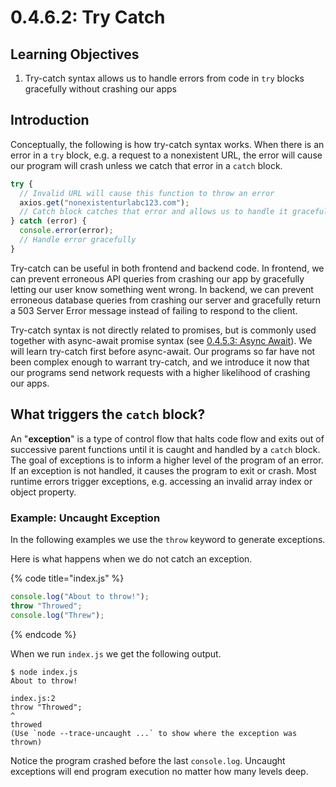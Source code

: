 # 0.4.6.2: Try Catch

## Learning Objectives

1. Try-catch syntax allows us to handle errors from code in `try` blocks gracefully without crashing our apps

## Introduction

Conceptually, the following is how try-catch syntax works. When there is an error in a `try` block, e.g. a request to a nonexistent URL, the error will cause our program will crash unless we catch that error in a `catch` block.

```javascript
try {
  // Invalid URL will cause this function to throw an error
  axios.get("nonexistenturlabc123.com");
  // Catch block catches that error and allows us to handle it gracefully
} catch (error) {
  console.error(error);
  // Handle error gracefully
}
```

Try-catch can be useful in both frontend and backend code. In frontend, we can prevent erroneous API queries from crashing our app by gracefully letting our user know something went wrong. In backend, we can prevent erroneous database queries from crashing our server and gracefully return a 503 Server Error message instead of failing to respond to the client.

Try-catch syntax is not directly related to promises, but is commonly used together with async-await promise syntax (see [0.4.5.3: Async Await](0.4.6.3-async-await.md)). We will learn try-catch first before async-await. Our programs so far have not been complex enough to warrant try-catch, and we introduce it now that our programs send network requests with a higher likelihood of crashing our apps.

## What triggers the `catch` block?

An "**exception**" is a type of control flow that halts code flow and exits out of successive parent functions until it is caught and handled by a `catch` block. The goal of exceptions is to inform a higher level of the program of an error. If an exception is not handled, it causes the program to exit or crash. Most runtime errors trigger exceptions, e.g. accessing an invalid array index or object property.

### Example: Uncaught Exception

In the following examples we use the `throw` keyword to generate exceptions.

Here is what happens when we do not catch an exception.

{% code title="index.js" %}
```javascript
console.log("About to throw!");
throw "Throwed";
console.log("Threw");
```
{% endcode %}

When we run `index.js` we get the following output.

```
$ node index.js
About to throw!

index.js:2
throw "Throwed";
^
throwed
(Use `node --trace-uncaught ...` to show where the exception was thrown)
```

Notice the program crashed before the last `console.log`. Uncaught exceptions will end program execution no matter how many levels deep.
